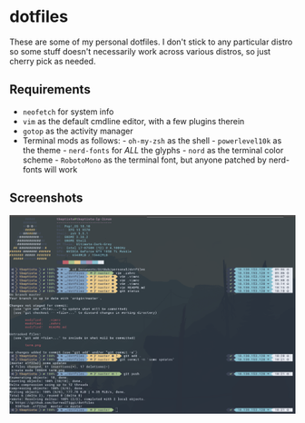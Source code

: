 # dotfiles

These are some of my personal dotfiles. I don't stick to any particular distro so some stuff doesn't necessarily work across various distros, so just cherry pick as needed.

## Requirements
- `neofetch`  for system info
- `vim` as the default cmdline editor, with a few plugins therein
- `gotop` as the activity manager
- Terminal mods as follows:
		- `oh-my-zsh` as the shell
		- `powerlevel10k` as the theme
		- `nerd-fonts` for *ALL* the glyphs
		- `nord` as the terminal color scheme
		- `RobotoMono` as the terminal font, but anyone patched by nerd-fonts will work

## Screenshots
![alt text](https://github.com/SurrealTiggi/dotfiles/raw/master/term.png)

